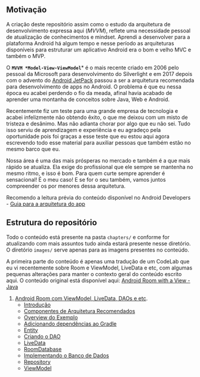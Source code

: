 ## Motivação
A criação deste repositório assim como o estudo da arquitetura de desenvolvimento expressa aqui (*MVVM*), reflete uma necessidade pessoal de atualização de conhecimentos e mindset. Aprendi a desenvolver para a plataforma Android há algum tempo e nesse período as arquiteturas disponíveis para estruturar um aplicativo Android era o bom e velho MVC e também o MVP. 

O **`MVVM *Model-View-ViewModel`*** é o mais recente criado em 2006 pelo pessoal da Microsoft para desenvolvimento do Silverlight e em 2017 depois com o advento do [Android JetPack](https://developer.android.com/jetpack/) passou a ser a arquitetura recomendada para desenvolvimento de apps no Android. O problema é que eu nessa época eu acabei perdendo o fio da meada, afinal havia acabado de aprender uma montanha de conceitos sobre Java, Web e Android. 

Recentemente fiz um teste para uma grande empresa de tecnologia e acabei infelizmente não obtendo êxito, o que me deixou com um misto de tristeza e desânimo. Mas não adianta chorar por algo que eu não sei. Tudo isso serviu de aprendizagem e experiência e eu agradeço pela oportunidade pois foi graças a esse teste que eu estou aqui agora escrevendo todo esse material para auxiliar pessoas que também estão no mesmo barco que eu.     

Nossa área é uma das mais prósperas no mercado e também é a que mais rápido se atualiza. Ela exige do profissional que ele sempre se mantenha no mesmo ritmo, e isso é bom. Para quem curte sempre aprender é sensacional! É o meu caso! E se for o seu também, vamos juntos compreender os por menores dessa arquitetura.

Recomendo a leitura prévia do conteúdo disponível no Android Developers - [Guia para a arquitetura do app](https://developer.android.com/jetpack/docs/guide)


## Estrutura do repositório
Todo o conteúdo está presente na pasta `chapters/` e conforme for atualizando com mais assuntos tudo ainda estará presente nesse diretório. O diretório `images/` serve apenas para as imagens presentes no conteúdo. 

A primeira parte do conteúdo é apenas uma tradução de um CodeLab que eu vi recentemente sobre Room e ViewModel, LiveData e etc, com algumas pequenas alterações para manter o contexto geral do conteúdo escrito aqui. O conteúdo original está disponível aqui: [Android Room with a View - Java](https://codelabs.developers.google.com/codelabs/android-room-with-a-view)  

1. [Android Room com ViewModel, LiveData, DAOs e etc](https://github.com/eduardowgmendes/android-studies/blob/master/chapters/09-introduction-mvvm.md#introdu%C3%A7%C3%A3o).
	* [Introdução](https://github.com/eduardowgmendes/android-studies/blob/master/chapters/09-introduction-mvvm.md#introdu%C3%A7%C3%A3o)
	* [Componentes de Arquitetura Recomendados](https://github.com/eduardowgmendes/android-studies/blob/master/chapters/09-introduction-mvvm.md#o-que-s%C3%A3o-os-componentes-de-arquitetura-recomendados)
	* [Overview do Exemplo](https://github.com/eduardowgmendes/android-studies/blob/master/chapters/09-introduction-mvvm.md#o-que-iremos-contruir)
	* [Adicionando dependências ao Gradle](https://github.com/eduardowgmendes/android-studies/blob/master/chapters/07-creating-app.md#adicionando-os-reposit%C3%B3rios-ao-gradle)
	* [Entity](https://github.com/eduardowgmendes/android-studies/blob/master/chapters/07-creating-app.md#criando-uma-entity)
	* [Criando o DAO](https://github.com/eduardowgmendes/android-studies/blob/master/chapters/07-creating-app.md#criando-o-dao)
	* [LiveData](https://github.com/eduardowgmendes/android-studies/blob/master/chapters/07-creating-app.md#livedata)
	* [RoomDatabase](https://github.com/eduardowgmendes/android-studies/blob/master/chapters/07-creating-app.md#roomdatabase)
	* [Implementando o Banco de Dados](https://github.com/eduardowgmendes/android-studies/blob/master/chapters/07-creating-app.md#implementando-o-banco-de-dados)
	* [Repository](https://github.com/eduardowgmendes/android-studies/blob/master/chapters/07-creating-app.md#repository)
	* [ViewModel](https://github.com/eduardowgmendes/android-studies/blob/master/chapters/07-creating-app.md#viewmodel)
                        


  
  

   
